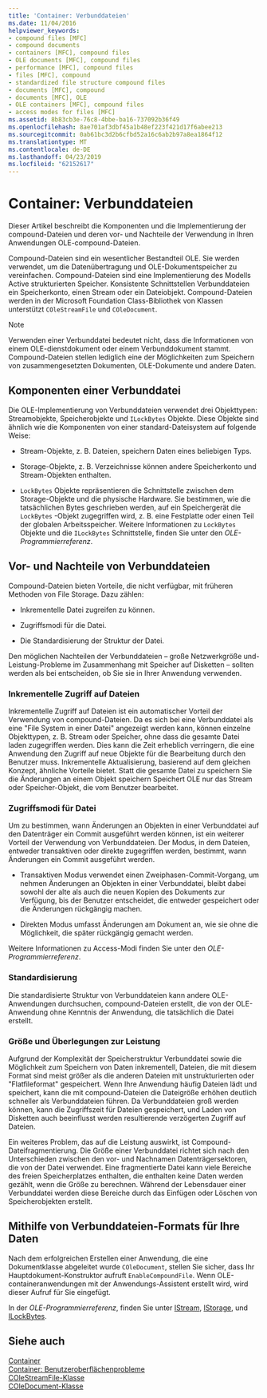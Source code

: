 ```yaml
---
title: 'Container: Verbunddateien'
ms.date: 11/04/2016
helpviewer_keywords:
- compound files [MFC]
- compound documents
- containers [MFC], compound files
- OLE documents [MFC], compound files
- performance [MFC], compound files
- files [MFC], compound
- standardized file structure compound files
- documents [MFC], compound
- documents [MFC], OLE
- OLE containers [MFC], compound files
- access modes for files [MFC]
ms.assetid: 8b83cb3e-76c8-4bbe-ba16-737092b36f49
ms.openlocfilehash: 8ae701af3dbf45a1b48ef223f421d17f6abee213
ms.sourcegitcommit: 0ab61bc3d2b6cfbd52a16c6ab2b97a8ea1864f12
ms.translationtype: MT
ms.contentlocale: de-DE
ms.lasthandoff: 04/23/2019
ms.locfileid: "62152617"
---
```

# <a name="containers-compound-files"></a>Container: Verbunddateien

Dieser Artikel beschreibt die Komponenten und die Implementierung der compound-Dateien und deren vor- und Nachteile der Verwendung in Ihren Anwendungen OLE-compound-Dateien.

Compound-Dateien sind ein wesentlicher Bestandteil OLE. Sie werden verwendet, um die Datenübertragung und OLE-Dokumentspeicher zu vereinfachen. Compound-Dateien sind eine Implementierung des Modells Active strukturierten Speicher. Konsistente Schnittstellen Verbunddateien ein Speicherkonto, einen Stream oder ein Dateiobjekt. Compound-Dateien werden in der Microsoft Foundation Class-Bibliothek von Klassen unterstützt `COleStreamFile` und `COleDocument`.

> [!NOTE]
>  Verwenden einer Verbunddatei bedeutet nicht, dass die Informationen von einem OLE-dienstdokument oder einem Verbunddokument stammt. Compound-Dateien stellen lediglich eine der Möglichkeiten zum Speichern von zusammengesetzten Dokumenten, OLE-Dokumente und andere Daten.

##  <a name="_core_components_of_a_compound_file"></a> Komponenten einer Verbunddatei

Die OLE-Implementierung von Verbunddateien verwendet drei Objekttypen: Streamobjekte, Speicherobjekte und `ILockBytes` Objekte. Diese Objekte sind ähnlich wie die Komponenten von einer standard-Dateisystem auf folgende Weise:

- Stream-Objekte, z. B. Dateien, speichern Daten eines beliebigen Typs.

- Storage-Objekte, z. B. Verzeichnisse können andere Speicherkonto und Stream-Objekten enthalten.

- `LockBytes` Objekte repräsentieren die Schnittstelle zwischen dem Storage-Objekte und die physische Hardware. Sie bestimmen, wie die tatsächlichen Bytes geschrieben werden, auf ein Speichergerät die `LockBytes` -Objekt zugegriffen wird, z. B. eine Festplatte oder einen Teil der globalen Arbeitsspeicher. Weitere Informationen zu `LockBytes` Objekte und die `ILockBytes` Schnittstelle, finden Sie unter den *OLE-Programmierreferenz*.

##  <a name="_core_advantages_and_disadvantages_of_compound_files"></a> Vor- und Nachteile von Verbunddateien

Compound-Dateien bieten Vorteile, die nicht verfügbar, mit früheren Methoden von File Storage. Dazu zählen:

- Inkrementelle Datei zugreifen zu können.

- Zugriffsmodi für die Datei.

- Die Standardisierung der Struktur der Datei.

Den möglichen Nachteilen der Verbunddateien – große Netzwerkgröße und-Leistung-Probleme im Zusammenhang mit Speicher auf Disketten – sollten werden als bei entscheiden, ob Sie sie in Ihrer Anwendung verwenden.

###  <a name="_core_incremental_access_to_files"></a> Inkrementelle Zugriff auf Dateien

Inkrementelle Zugriff auf Dateien ist ein automatischer Vorteil der Verwendung von compound-Dateien. Da es sich bei eine Verbunddatei als eine "File System in einer Datei" angezeigt werden kann, können einzelne Objekttypen, z. B. Stream oder Speicher, ohne dass die gesamte Datei laden zugegriffen werden. Dies kann die Zeit erheblich verringern, die eine Anwendung den Zugriff auf neue Objekte für die Bearbeitung durch den Benutzer muss. Inkrementelle Aktualisierung, basierend auf dem gleichen Konzept, ähnliche Vorteile bietet. Statt die gesamte Datei zu speichern Sie die Änderungen an einem Objekt speichern Speichert OLE nur das Stream oder Speicher-Objekt, die vom Benutzer bearbeitet.

###  <a name="_core_file_access_modes"></a> Zugriffsmodi für Datei

Um zu bestimmen, wann Änderungen an Objekten in einer Verbunddatei auf den Datenträger ein Commit ausgeführt werden können, ist ein weiterer Vorteil der Verwendung von Verbunddateien. Der Modus, in dem Dateien, entweder transaktiven oder direkte zugegriffen werden, bestimmt, wann Änderungen ein Commit ausgeführt werden.

- Transaktiven Modus verwendet einen Zweiphasen-Commit-Vorgang, um nehmen Änderungen an Objekten in einer Verbunddatei, bleibt dabei sowohl der alte als auch die neuen Kopien des Dokuments zur Verfügung, bis der Benutzer entscheidet, die entweder gespeichert oder die Änderungen rückgängig machen.

- Direkten Modus umfasst Änderungen am Dokument an, wie sie ohne die Möglichkeit, die später rückgängig gemacht werden.

Weitere Informationen zu Access-Modi finden Sie unter den *OLE-Programmierreferenz*.

###  <a name="_core_standardization"></a> Standardisierung

Die standardisierte Struktur von Verbunddateien kann andere OLE-Anwendungen durchsuchen, compound-Dateien erstellt, die von der OLE-Anwendung ohne Kenntnis der Anwendung, die tatsächlich die Datei erstellt.

###  <a name="_core_size_and_performance_considerations"></a> Größe und Überlegungen zur Leistung

Aufgrund der Komplexität der Speicherstruktur Verbunddatei sowie die Möglichkeit zum Speichern von Daten inkrementell, Dateien, die mit diesem Format sind meist größer als die anderen Dateien mit unstrukturierten oder "Flatfileformat" gespeichert. Wenn Ihre Anwendung häufig Dateien lädt und speichert, kann die mit compound-Dateien die Dateigröße erhöhen deutlich schneller als Verbunddateien führen. Da Verbunddateien groß werden können, kann die Zugriffszeit für Dateien gespeichert, und Laden von Disketten auch beeinflusst werden resultierende verzögerten Zugriff auf Dateien.

Ein weiteres Problem, das auf die Leistung auswirkt, ist Compound-Dateifragmentierung. Die Größe einer Verbunddatei richtet sich nach den Unterschieden zwischen den vor- und Nachnamen Datenträgersektoren, die von der Datei verwendet. Eine fragmentierte Datei kann viele Bereiche des freien Speicherplatzes enthalten, die enthalten keine Daten werden gezählt, wenn die Größe zu berechnen. Während der Lebensdauer einer Verbunddatei werden diese Bereiche durch das Einfügen oder Löschen von Speicherobjekten erstellt.

##  <a name="_core_using_compound_files_format_for_your_data"></a> Mithilfe von Verbunddateien-Formats für Ihre Daten

Nach dem erfolgreichen Erstellen einer Anwendung, die eine Dokumentklasse abgeleitet wurde `COleDocument`, stellen Sie sicher, dass Ihr Hauptdokument-Konstruktor aufruft `EnableCompoundFile`. Wenn OLE-containeranwendungen mit der Anwendungs-Assistent erstellt wird, wird dieser Aufruf für Sie eingefügt.

In der *OLE-Programmierreferenz*, finden Sie unter [IStream](/windows/desktop/api/objidl/nn-objidl-istream), [IStorage](/windows/desktop/api/objidl/nn-objidl-istorage), und [ILockBytes](/windows/desktop/api/objidl/nn-objidl-ilockbytes).

## <a name="see-also"></a>Siehe auch

[Container](../mfc/containers.md)<br/>
[Container: Benutzeroberflächenprobleme](../mfc/containers-user-interface-issues.md)<br/>
[COleStreamFile-Klasse](../mfc/reference/colestreamfile-class.md)<br/>
[COleDocument-Klasse](../mfc/reference/coledocument-class.md)
